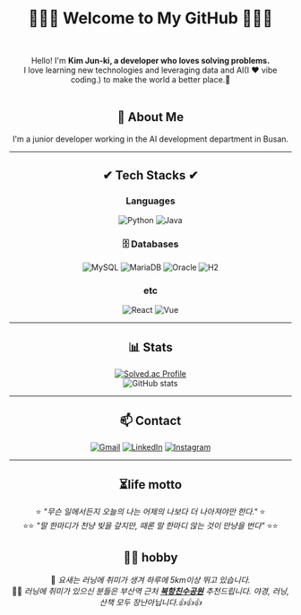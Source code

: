 <div align="center">
<H1>🤷🏻‍♂️ Welcome to My GitHub 🤷🏻‍♂️ </H1><br>
  
Hello! 
I'm **Kim Jun-ki, a developer who loves solving problems.**<br>
I love learning new technologies and leveraging data and AI(I ❤ vibe coding.) to make the world a better place.🚀<br><br>

<H2> 🌱 About Me </H2> 
I'm a junior developer working in the AI ​​development department in Busan.

---

<H2>✔ Tech Stacks ✔</H2> 

<h3>Languages</h3>

![Python](https://img.shields.io/badge/Python-3776AB.svg?logo=Python&logoColor=white)
![Java](https://img.shields.io/badge/Java-007396.svg?logo=Java&logoColor=white)

<h3>🗄 Databases</h3>

![MySQL](https://img.shields.io/badge/MySQL-4479A1.svg?logo=MySQL&logoColor=white)
![MariaDB](https://img.shields.io/badge/MariaDB-003545?logo=mariadb&logoColor=white)
![Oracle](https://img.shields.io/badge/Oracle-F80000.svg?logo=Oracle&logoColor=white)
![H2](https://img.shields.io/badge/h2database-2.1.214-yellow)

<h3>etc</h3> 

![React](https://img.shields.io/badge/React-61DAFB?logo=react&logoColor=white)
![Vue](https://img.shields.io/badge/Vue.js-35495E?&logo=vuedotjs&logoColor=4FC08D)

---
## 📊 Stats
[![Solved.ac Profile](http://mazassumnida.wtf/api/v2/generate_badge?boj=junki1912)](https://solved.ac/junki1912/)  
![GitHub stats](https://github-readme-stats.vercel.app/api?username=junki1912&show_icons=true&theme=tokyonight)  

---

## 📫 Contact
[![Gmail](https://img.shields.io/badge/Gmail-D14836.svg?&style=for-the-badge&logo=Gmail&logoColor=white)](mailto:wnsrl5102@gmail.com)
[![LinkedIn](https://img.shields.io/badge/LinkedIn-0A66C2.svg?&style=for-the-badge&logo=linkedin&logoColor=white)]([https://www.linkedin.com](https://kr.linkedin.com/in/%EC%A4%80%EA%B8%B0-%EA%B9%80-7466a7213?trk=people-guest_people_search-card))
[![Instagram](https://img.shields.io/badge/Instagram-E4405F?style=for-the-badge&logo=instagram&logoColor=white)](https://Instagram.com/rlawns7l)

---

## ⏳life motto
⭐️ *"무슨 일에서든지 오늘의 나는 어제의 나보다 더 나아져야만 한다."* ⭐️<br>
⭐️⭐️ *"말 한마디가 천냥 빚을 갚지만, 때론 말 한마디 않는 것이 만냥을 번다"* ⭐️⭐️

## 🙆‍♂️ hobby
👣 *요새는 러닝에 취미가 생겨 하루에 5km이상 뛰고 있습니다.*<br>
👣👣 *러닝에 취미가 있으신 분들은 부산역 근처 **[북항친수공원](https://www.bisco.or.kr/northportwaterfrontpark/sub/sub01/sub01_3/)** 추천드립니다. 야경, 러닝, 산책 모두 장난아닙니다.👍👍👍*
</div>


